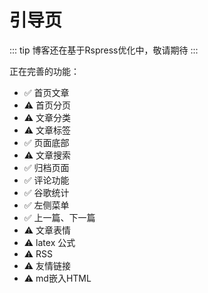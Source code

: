 # 引导页

::: tip
博客还在基于Rspress优化中，敬请期待
:::

正在完善的功能：

- ✅️ 首页文章
- ⚠️ 首页分页
- ⚠️ 文章分类
- ⚠️ 文章标签
- ✅️ 页面底部
- ⚠️ 文章搜索
- ✅ 归档页面
- ✅️ 评论功能
- ✅️ 谷歌统计
- ✅️ 左侧菜单
- ✅️ 上一篇、下一篇
- ⚠️ 文章表情
- ⚠️ latex 公式
- ⚠️ RSS
- ⚠️ 友情链接
- ⚠️ md嵌入HTML
